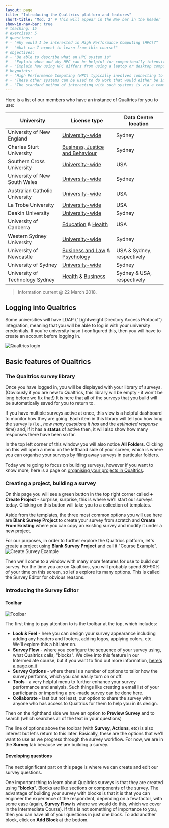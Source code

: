 ```yaml
---
layout: page
title: "Introducing the Qualtrics platform and features"
short-title: "Mod. 2" # This will appear in the Nav bar in the header
show-in-nav-bar: true
# teaching: 15
# exercises: 5
# questions:
# - "Why would I be interested in High Performance Computing (HPC)?"
# - "What can I expect to learn from this course?"
# objectives:
# - "Be able to describe what an HPC system is"
# - "Explain when and why HPC can be helpful for computionally intensive research"
# - "Explain how using HPC differs from using a laptop or desktop computer"  
# keypoints:
# - "High Performance Computing (HPC) typically involves connecting to very large computing systems elsewhere in the world."
# - "These other systems can be used to do work that would either be impossible or much slower or smaller systems."
# - "The standard method of interacting with such systems is via a command line interface called Bash."
---
```


Here is a list of our members who have an instance of Qualtrics for you to use:


|University               |License type             |Data Centre location              |
|-------------------------------|------------------------|----------------------------|
|University of New England|[University-wide](unesurveys.qualtrics.com)|Sydney|
|Charles Sturt University|[Business, Justice and Behaviour](https://csufobjbs.au1.qualtrics.com)|Sydney|
|Southern Cross University|[University-wide](https://scuau.qualtrics.com)|USA|
|University of New South Wales|[University-wide](unsw.qualtrics.com)|Sydney|
|Australian Catholic University|[University-wide](https://acu.qualtrics.com)|USA|
|La Trobe University |[University-wide](latrobe.co1.qualtrics.com)|USA|
|Deakin University|[University-wide](https://deakinsurveys.au1.qualtrics.com)|Sydney|
|University of Canberra|[Education](canberra.qualtrics.com) & [Health](canberrahealth.qualtrics.com)|USA|
|Western Sydney University|[University-wide](surveyswesternsydney.qualtrics.com)|Sydney|
|University of Newcastle|[Business and Law](newcastlebusandlaw.qualtrics.com) & [Psychology](uonpsychology.qualtrics.com)|USA & Sydney, respectively|
|University of Sydney|[University-wide](sydney.qualtrics.com)|Sydney|
|University of Technology Sydney|[Health](utshealth.qualtrics.com) & [Business](utsbusiness.qualtrics.com)|Sydney & USA, respectively|

> Information current @ 22 March 2018.

## Logging into Qualtrics
Some universities will have LDAP ("Lightweight Directory Access Protocol") integration, meaning that you will be able to log in with your university credentials. If you're university hasn't configured this, then you will have to create an account before logging in.

![Qualtrics login](/images/qualtrics_login.png)

## Basic features of Qualtrics
### The Qualtrics survey library
Once you have logged in, you will be displayed with your library of surveys. (Obviously if you are new to Qualtrics, this library will be empty - it won't be long before we fix that!) It is here that all of the surveys that you build will be automatically saved for you to return to.

If you have multiple surveys active at once, this view is a helpful dashboard to monitor how they are going. Each item in this library will tell you how long the survey is (i.e., _how many questions it has_ and the _estimated response time_) and, if it has a **status** of active then, it will also show how many responses there have been so far.

In the top left corner of this window you will also notice **All Folders**. Clicking on this will open a menu on the lefthand side of your screen, which is where you can organise your surveys by filing away surveys in particular folders.

Today we're going to focus on building surveys, however if you want to know more, here is a page on [organising your projects in Qualtrics](https://www.qualtrics.com/support/survey-platform/my-projects/organizing-your-projects/).

### Creating a project, building a survey
On this page you will see a green button in the top right corner called **+ Create Project** - surprise, surprise, this is where we'll start our surveys today. Clicking on this button will take you to a collection of templates.

Aside from the templates, the three most common options you will use here are **Blank Survey Project** to create your survey from scratch and **Create From Existing** where you can copy an existing survey and modify it under a new project.  

For our purposes, in order to further explore the Qualtrics platform, let's create a project using **Blank Survey Project** and call it "Course Example".
![Create Survey Example](/images/create-example-project.png)

Then we'll come to a window with many more features for use to build our survey. For the time you are on Qualtrics, you will probably spend 80-90% of your time on this screen, so let's explore its many options. This is called the Survey Editor for obvious reasons.

### Introducing the Survey Editor
#### Toolbar
![Toolbar](/images/toolbar.png)

The first thing to pay attention to is the toolbar at the top, which includes:
- **Look & Feel** - here you can design your survey appearance including adding any headers and footers, adding logos, applying colors, etc. We'll explore this a bit later on.
- **Survey Flow** - where you configure the sequence of your survey using, what Qualtrics calls, "blocks". We dive into this feature in our Intermediate course, but if you want to find out more information, [here's a page on it](https://www.qualtrics.com/support/survey-platform/survey-module/survey-flow/survey-flow-overview/)
- **Survey Options** - where there is a number of options to tailor how the survey performs, which you can easily turn on or off.
- **Tools** - a very helpful menu to further enhance your survey performance and analysis. Such things like creating a email list of your participants or importing a pre-made survey can be done here.
- **Collaborate** - last but not least, our option to share the survey with anyone who has access to Qualtrics for them to help you in its design.

Then on the righthand side we have an option to **Preview Survey** and to search (which searches all of the text in your questions)

The line of options above the toolbar (with **Survey**, **Actions**, etc) is also interest but let's return to this later. Basically, these are the options that we'll want to use as we progress through the survey workflow. For now, we are in the **Survey** tab because we are building a survey.

#### Developing questions
The next significant part on this page is where we can create and edit our survey questions.

One important thing to learn about Qualtrics surveys is that they are created using "**blocks**". Blocks are like sections or components of the survey. The advantage of building your survey with blocks is that it is that you can engineer the experience of the respondent, depending on a few factor, with some ease (again, **Survey Flow** is where we would do this, which we cover in the Intermediate Course). If this is not something of importance to you, then you can have all of your questions in just one block. To add another block, click on **Add Block** at the bottom.
